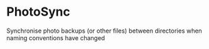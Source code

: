 # PhotoSync
Synchronise photo backups (or other files) between directories when naming conventions have changed
